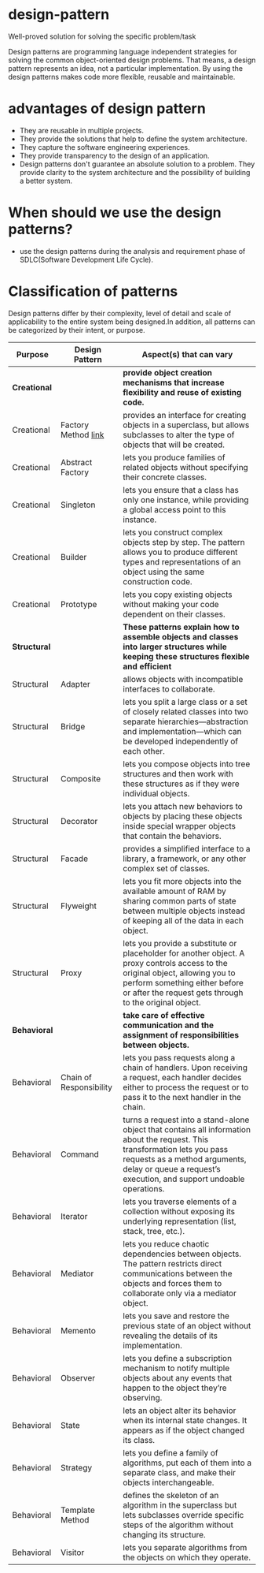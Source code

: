 # design-pattern
Well-proved solution for solving the specific problem/task

Design patterns are programming language independent strategies for solving the common object-oriented design problems. That means, a design pattern represents an idea, not a particular implementation.
By using the design patterns makes code more flexible, reusable and maintainable.

# advantages of design pattern
* They are reusable in multiple projects.
* They provide the solutions that help to define the system architecture.
* They capture the software engineering experiences.
* They provide transparency to the design of an application.
* Design patterns don't guarantee an absolute solution to a problem. They provide clarity to the system architecture and the possibility of building a better system.

# When should we use the design patterns?
* use the design patterns during the analysis and requirement phase of SDLC(Software Development Life Cycle).

# Classification of patterns
Design patterns differ by their complexity, level of detail and scale of applicability to the entire system being designed.In addition, all patterns can be categorized by their intent, or purpose.

Purpose       | Design Pattern    | Aspect(s) that can vary
------------- | -------------     | ---------------------------------
**Creational**    |                   | **provide object creation mechanisms that increase flexibility and reuse of existing code.**
Creational    | Factory Method [link](https://github.com/kulkarnivis/design-pattern/blob/main/creational/factory_method/factory_method.md)   | provides an interface for creating objects in a superclass, but allows subclasses to alter the type of objects that will be created.
Creational    | Abstract Factory  | lets you produce families of related objects without specifying their concrete classes.
Creational    | Singleton         | lets you ensure that a class has only one instance, while providing a global access point to this instance. 
Creational    | Builder           | lets you construct complex objects step by step. The pattern allows you to produce different types and representations of an object using the same construction code.
Creational    | Prototype         | lets you copy existing objects without making your code dependent on their classes.     
**Structural**    |                   | **These patterns explain how to assemble objects and classes into larger structures while keeping these structures flexible and efficient**
Structural    | Adapter | allows objects with incompatible interfaces to collaborate.
Structural    | Bridge   | lets you split a large class or a set of closely related classes into two separate hierarchies—abstraction and implementation—which can be developed independently of each other.
Structural   | Composite  | lets you compose objects into tree structures and then work with these structures as if they were individual objects.
Structural   | Decorator   | lets you attach new behaviors to objects by placing these objects inside special wrapper objects that contain the behaviors.
Structural   | Facade   | provides a simplified interface to a library, a framework, or any other complex set of classes.
Structural | Flyweight   | lets you fit more objects into the available amount of RAM by sharing common parts of state between multiple objects instead of keeping all of the data in each object.
Structural   | Proxy   | lets you provide a substitute or placeholder for another object. A proxy controls access to the original object, allowing you to perform something either before or after the request gets through to the original object.
**Behavioral**    |                   | **take care of effective communication and the assignment of responsibilities between objects.**
Behavioral    |  Chain of Responsibility | lets you pass requests along a chain of handlers. Upon receiving a request, each handler decides either to process the request or to pass it to the next handler in the chain.
Behavioral    | Command | turns a request into a stand-alone object that contains all information about the request. This transformation lets you pass requests as a method arguments, delay or queue a request’s execution, and support undoable operations.
Behavioral    | Iterator | lets you traverse elements of a collection without exposing its underlying representation (list, stack, tree, etc.).
Behavioral    | Mediator | lets you reduce chaotic dependencies between objects. The pattern restricts direct communications between the objects and forces them to collaborate only via a mediator object.
Behavioral    | Memento | lets you save and restore the previous state of an object without revealing the details of its implementation.
Behavioral    | Observer | lets you define a subscription mechanism to notify multiple objects about any events that happen to the object they’re observing.
Behavioral    | State | lets an object alter its behavior when its internal state changes. It appears as if the object changed its class.
Behavioral    | Strategy | lets you define a family of algorithms, put each of them into a separate class, and make their objects interchangeable.
Behavioral    | Template Method | defines the skeleton of an algorithm in the superclass but lets subclasses override specific steps of the algorithm without changing its structure.
Behavioral    | Visitor | lets you separate algorithms from the objects on which they operate.
